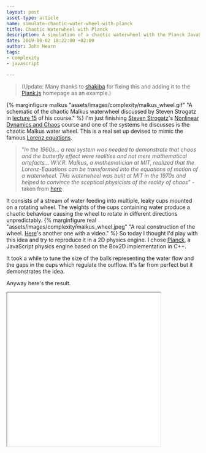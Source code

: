 ```yaml
---
layout: post
asset-type: article
name: simulate-chaotic-water-wheel-with-planck
title: Chaotic Waterwheel with Planck
description: A simulation of a chaotic waterwheel with the Planck JavaScript physics engine.
date: 2019-06-02 18:22:00 +02:00
author: John Hearn
tags:
- complexity
- javascript

---
```


> (Update: Many thanks to [shakiba](https://github.com/shakiba) for fixing this and adding it to the [Plank.js](https://github.com/shakiba/planck.js) homepage as an example.)

{% marginfigure malkus "assets/images/complexity/malkus_wheel.gif" "A schematic of the chaotic Malkus waterwheel discussed by Steven Strogatz in [lecture 15](https://www.youtube.com/watch?v=HljJv7Hf6Zo) of his course." %}
I'm just finishing [Steven Strogatz](https://twitter.com/stevenstrogatz?ref_src=twsrc%5Egoogle%7Ctwcamp%5Eserp%7Ctwgr%5Eauthor)'s [Nonlinear Dynamics and Chaos](https://www.youtube.com/playlist?list=PLbN57C5Zdl6j_qJA-pARJnKsmROzPnO9V) course and one of the systems he discusses is the chaotic Malkus water wheel. This is a real set up devised to mimic the famous [Lorenz equations](https://en.wikipedia.org/wiki/Lorenz_system). 

> "*In the 1960s... a real system was needed to demonstrate that chaos and the butterfly effect were realities and not mere mathematical artefacts... W.V.R. Malkus, a mathematician at MIT, realized that the Lorenz-Equations can be transformed into the equations of motion of a waterwheel. This waterwheel was built at MIT in the 1970s and helped to convince the sceptical physicists of the reality of chaos*" - taken from [here](http://goodshare.org/wp/climate-bai/)

It consists of a stream of water feeding into multiple, leaky cups mounted on a rotating wheel. The weights of the cups containing water produce a chaotic behaviour causing the wheel to rotate in different directions unpredictably.
{% marginfigure real "assets/images/complexity/malkus_wheel.jpeg" "A real construction of the wheel. [Here](https://www.youtube.com/watch?v=51FgNhrS6jg)'s another one with a video." %}
So today I thought I'd play with this idea and try to reproduce it in a 2D physics engine. I chose [Planck](http://piqnt.com/planck.js/), a JavaScript physics engine based on the Box2D implementation in C++.

It took a while to tune the size of the balls representing the water flow and the gaps in the cups which regulate the outflow. It's far from perfect but it demonstrates the idea.

Anyway here's the result.

<pre>
<iframe width="400" height="400" src="{{ site.url }}/assets/frames/chaos-wheel-planck.html">
</pre>
